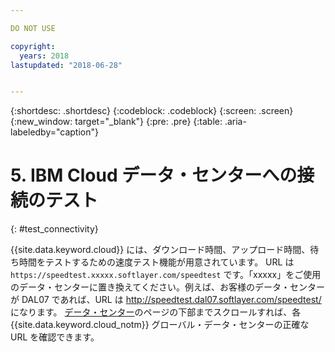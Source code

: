 ```yaml
---

DO NOT USE

copyright:
  years: 2018
lastupdated: "2018-06-28"


---
```


{:shortdesc: .shortdesc}
{:codeblock: .codeblock}
{:screen: .screen}
{:new_window: target="_blank"}
{:pre: .pre}
{:table: .aria-labeledby="caption"}

# 5. IBM Cloud データ・センターへの接続のテスト
{: #test_connectivity}

{{site.data.keyword.cloud}} には、ダウンロード時間、アップロード時間、待ち時間をテストするための速度テスト機能が用意されています。 URL は `https://speedtest.xxxxx.softlayer.com/speedtest` です。「xxxxx」をご使用のデータ・センターに置き換えてください。例えば、お客様のデータ・センターが DAL07 であれば、URL は http://speedtest.dal07.softlayer.com/speedtest/ になります。 [データ・センター](https://www.ibm.com/cloud-computing/bluemix/data-centers)のページの下部までスクロールすれば、各 {{site.data.keyword.cloud_notm}} グローバル・データ・センターの正確な URL を確認できます。

